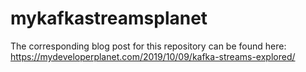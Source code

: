 # mykafkastreamsplanet

The corresponding blog post for this repository can be found here: https://mydeveloperplanet.com/2019/10/09/kafka-streams-explored/
